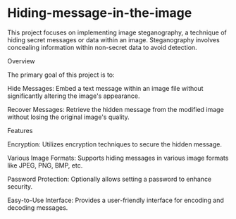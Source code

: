 # Hiding-message-in-the-image

This project focuses on implementing image steganography, a technique of hiding secret messages or data within an image. Steganography involves concealing information within non-secret data to avoid detection.

Overview

The primary goal of this project is to:

Hide Messages: Embed a text message within an image file without significantly altering the image's appearance.

Recover Messages: Retrieve the hidden message from the modified image without losing the original image's quality.

Features

Encryption: Utilizes encryption techniques to secure the hidden message.

Various Image Formats: Supports hiding messages in various image formats like JPEG, PNG, BMP, etc.

Password Protection: Optionally allows setting a password to enhance security.

Easy-to-Use Interface: Provides a user-friendly interface for encoding and decoding messages.

